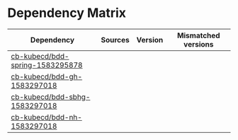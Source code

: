 # Dependency Matrix

Dependency | Sources | Version | Mismatched versions
---------- | ------- | ------- | -------------------
[cb-kubecd/bdd-spring-1583295878](https://github.com/cb-kubecd/bdd-spring-1583295878.git) |  | []() | 
[cb-kubecd/bdd-gh-1583297018](https://github.com/cb-kubecd/bdd-gh-1583297018.git) |  | []() | 
[cb-kubecd/bdd-sbhg-1583297018](https://github.com/cb-kubecd/bdd-sbhg-1583297018.git) |  | []() | 
[cb-kubecd/bdd-nh-1583297018](https://github.com/cb-kubecd/bdd-nh-1583297018.git) |  | []() | 
